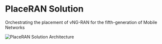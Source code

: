 # PlaceRAN Solution
 Orchestrating the placement of vNG-RAN for the fifth-generation of Mobile Networks
 
 ![PlaceRAN Solution Architecture](docs/Architecture_Final_Dissertação)
